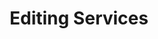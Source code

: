 ---
title: Editing Services
onpage_menu: false
body_classes: "modular"

content:
    items: '@self.modular'
    order:
        by: default
        dir: asc
        custom:
            - _services
            - _quick-form
---